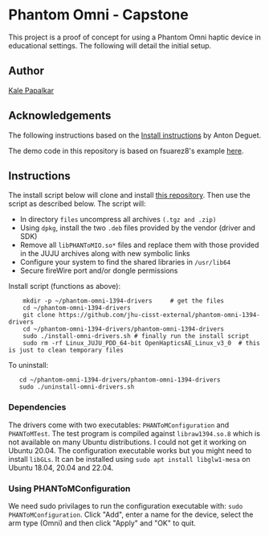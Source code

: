 
# Phantom Omni - Capstone

This project is a proof of concept for using a Phantom Omni haptic device in educational settings. The following will detail the initial setup.




## Author
[Kale Papalkar](https://www.github.com/k-a-l-e)


## Acknowledgements
The following instructions based on the [Install instructions](https://github.com/jhu-cisst-external/phantom-omni-1394-drivers?tab=readme-ov-file) by Anton Deguet.

The demo code in this repository is based on fsuarez8's example [here](https://github.com/fsuarez6/phantom_omni).



## Instructions

The install script below will clone and install [this repository](https://github.com/jhu-cisst-external/phantom-omni-1394-drivers?tab=readme-ov-file). Then use the script as described below. The script will:

- In directory ```files``` uncompress all archives ```(.tgz and .zip)```
- Using ```dpkg```, install the two ```.deb``` files provided by the vendor (driver and SDK)
- Remove all ```libPHANToMIO.so*``` files and replace them with those provided in the JUJU archives along with new symbolic links
- Configure your system to find the shared libraries in ```/usr/lib64```
- Secure fireWire port and/or dongle permissions 

Install script (functions as above):
```
    mkdir -p ~/phantom-omni-1394-drivers     # get the files
    cd ~/phantom-omni-1394-drivers
    git clone https://github.com/jhu-cisst-external/phantom-omni-1394-drivers
    cd ~/phantom-omni-1394-drivers/phantom-omni-1394-drivers
    sudo ./install-omni-drivers.sh # finally run the install script
    sudo rm -rf Linux_JUJU_PDD_64-bit OpenHapticsAE_Linux_v3_0  # this is just to clean temporary files
```

To uninstall:
```
   cd ~/phantom-omni-1394-drivers/phantom-omni-1394-drivers
   sudo ./uninstall-omni-drivers.sh
```

### Dependencies 

The drivers come with two executables: ```PHANToMConfiguration``` and ```PHANToMTest```. The test program is compiled against ```libraw1394.so.8``` which is not available on many Ubuntu distributions. I could not get it working on Ubuntu 20.04. The configuration executable works but you might need to install ```libGLs```. It can be installed using ```sudo apt install libglw1-mesa``` on Ubuntu 18.04, 20.04 and 22.04.

### Using PHANToMConfiguration

We need sudo privilages to run the configuration executable with: ```sudo PHANToMConfiguration```. Click "Add", enter a name for the device, select the arm type (Omni) and then click "Apply" and "OK" to quit.

